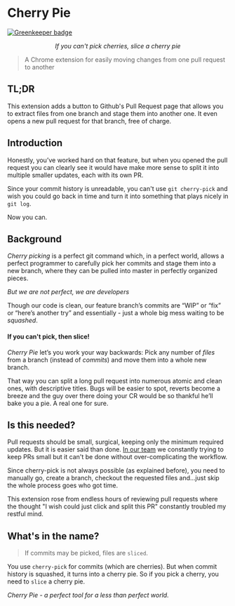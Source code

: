 # Cherry Pie

[![Greenkeeper badge](https://badges.greenkeeper.io/shlomokraus/cherrypie.svg)](https://greenkeeper.io/)

<p align="center">
<i>If you can't pick cherries, slice a cherry pie</i>
</p>

>A Chrome extension for easily moving changes from one pull request to another

## TL;DR

This extension adds a button to Github's Pull Request page that allows you to extract files from one branch and stage them into another one. It even opens a new pull request for that branch, free of charge.

## Introduction 

Honestly, you’ve worked hard on that feature, but when you opened the pull request you can clearly see it would have make more sense to split it into multiple smaller updates, each with its own PR.

Since your commit history is unreadable, you can't use `git cherry-pick` and wish you could go back in time and turn it into something that plays nicely in `git log`.

Now you can. 

## Background
_Cherry picking_ is a perfect git command which, in a perfect world, allows a perfect programmer to carefully pick her commits and stage them into a new branch, where they can be pulled into master in perfectly organized pieces.

*But we are not perfect, we are developers* 

Though our code is clean, our feature branch’s commits are “WIP” or “fix” or “here’s another try” and essentially - just a whole big mess waiting to be _squashed_.

#### If you can't pick, then slice!
_Cherry Pie_ let’s you work your way backwards: Pick any number of _files_ from a branch (instead of _commits_) and move them into a whole new branch. 


That way you can split a long pull request into numerous atomic and clean ones, with descriptive titles. Bugs will be easier to spot, reverts become a breeze and the guy over there doing your CR would be so thankful he’ll bake you a pie. A real one for sure.

## Is this needed?

Pull requests should be small, surgical, keeping only the minimum required updates. But it is easier said than done. [In our team](https://iqoqo.co) we constantly trying to keep PRs small but it can't be done without over-complicating the workflow.

Since cherry-pick is not always possible (as explained before), you need to manually go, create a branch, checkout the requested files and...just skip the whole process goes who got time. 

This extension rose from endless hours of reviewing pull requests where the thought "I wish could just click and split this PR" constantly troubled my restful mind. 

## What's in the name?

> If commits may be picked, files are `sliced`.

You use `cherry-pick` for commits (which are cherries). But when commit history is squashed, it turns into a cherry pie. So if you pick a cherry, you need to `slice` a cherry pie. 

_Cherry Pie - a perfect tool for a less than perfect world._

